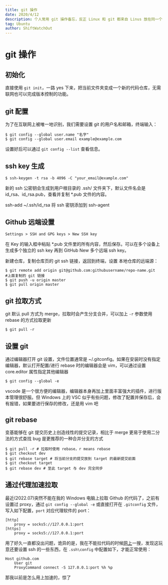 ```yaml
---
title: git 操作
date: 2020/4/12
description: 个人常用 git 操作备忘，反正 Linux 和 git 都来自 Linus 放在同一个 tag 下也合情合理.
tag: Ubuntu
author: ShiftWatchOut
---
```


# git 操作

## 初始化

直接使用 `git init`，一路 yes 下来，把当前文件夹变成一个新的代码仓库，无需联网也可以完成版本控制的功能。

## git 配置

为了在互联网上被唯一地识别，我们需要设置 git 的用户名和邮箱，终端输入：

```
$ git config --global user.name "名字"
$ git config --global user.email example@example.com
```

设置好后可以通过 `git config --list` 查看信息。

## ssh key 生成

```
$ ssh-keygen -t rsa -b 4096 -C "your_email@example.com"
```

新的 ssh 公密钥会生成到用户根目录的 .ssh/ 文件夹下，默认文件名会是 id_rsa、id_rsa.pub，查看并复制 \*.pub 文件的内容。

ssh-add ~/.ssh/id_rsa 将 ssh 密钥添加到 ssh-agent

## Github 远端设置

```
Settings > SSH and GPG keys > New SSH key
```

在 Key 的输入框中粘贴 \*.pub 文件里的所有内容，然后保存。可以在多个设备上生成多个独立的 ssh key 再到 GitHub New 多个远端 ssh key。

新建仓库，复制仓库页的 git ssh 链接，返回到终端，设置 本地仓库的远端源：

```
$ git remote add origin git@github.com:githubusername/repo-name.git   #上面复制的 git 链接
$ git push -u origin master
$ git pull origin master
```

## git 拉取方式

git 默认 pull 方式为 merge，拉取时会产生分支合并，可以加上 `-r` 参数使用 rebase 的方式拉取更新

```
$ git pull -r
```

## 设置 git

通过编辑器打开 git 设置，文件位置通常是 ~/.gitconfig。如果在安装时没有指定编辑器，默认打开配置/进行 rebase 时的编辑器会是 vim，可以通过设置 core.editor 属性指定其他编辑器

```
$ git config --global -e
```

vscode 是一个很方便的编辑器，编辑器本身再加上里面丰富强大的插件，进行版本管理很舒服。但 Windows 上的 VSC 似乎有些问题，修改了配置并保存后，会有报错，如果要进行保存的修改，还是用 vim 吧

## git rebase

变基能够在 git 提交历史上创造线性的提交记录，相比于 merge 更易于使用二分法的方式查找 bug 是更推荐的一种合并分支的方式

```
$ git pull -r # 拉取时使用 rebase，r means rebase
$ git checkout dev
$ git rebase target # 将当前分支的提交放到 target 的最新提交前面
$ git checkout target
$ git rebase dev # 至此 target 与 dev 完全同步
```

## 通过代理加速拉取

最近(2022.07)突然不能在我的 Windows 电脑上拉取 Github 的代码了，之前有设置过 proxy，通过 `git config --global -e` 或直接打开在 `.gitconfig` 文件，写入如下配置，`port` 对应代理软件的 port：

```
[http]
	proxy = socks5://127.0.0.1:port
[https]
	proxy = socks5://127.0.0.1:port
```

用了好久一直都没出问题，诡异的是，我在不能拉代码的时候[网上](https://gist.github.com/laispace/666dd7b27e9116faece6?permalink_comment_id=3686810#gistcomment-3686810)一搜，发现这玩意还要设置 ssh 的一些东西，在 `.ssh\config` 中配置如下，才能正常使用：

```
Host github.com
    User git
    ProxyCommand connect -S 127.0.0.1:port %h %p
```

那我以前是怎么用上加速的，惊了
